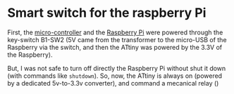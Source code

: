 # Smart switch for the raspberry Pi

First, the [micro-controller](ATtiny.md) and the [Raspberry Pi](RPi.md) were powered through the key-switch B1-SW2 (5V came from the transformer to the micro-USB of the Raspberry via the switch, and then the ATtiny was powered by the 3.3V of the Raspberry).

But, I was not safe to turn off directly the Raspberry Pi without shut it down (with commands like `shutdown`).
So, now, the ATtiny is always on (powered by a dedicated 5v-to-3.3v converter), and command a mecanical relay ()